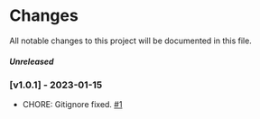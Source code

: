 # Changes
All notable changes to this project will be documented in this file.

##### Unreleased

### [v1.0.1] - 2023-01-15
- CHORE: Gitignore fixed. [#1](https://github.com/thomaskanzig/symfony-demo-administrator/pull/1)